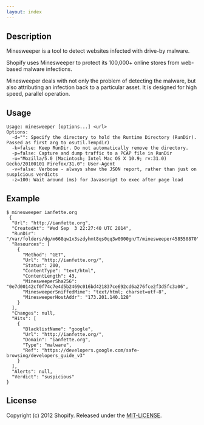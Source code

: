 ```yaml
---
layout: index
---
```


## Description

Minesweeper is a tool to detect websites infected with drive-by malware.

Shopify uses Minesweeper to protect its 100,000+ online stores from web-based malware infections.

Minesweeper deals with not only the problem of detecting the malware, but also attributing an infection back to a particular asset. It is designed for high speed, parallel operation.

## Usage

    Usage: minesweeper [options...] <url>
    Options:
      -d="": Specify the directory to hold the Runtime Directory (RunDir). Passed as first arg to osutil.Tempdir)
      -k=false: Keep RunDir. Do not automatically remove the directory.
      -p=false: Capture and dump traffic to a PCAP file in RunDir
      -u="Mozilla/5.0 (Macintosh; Intel Mac OS X 10.9; rv:31.0) Gecko/20100101 Firefox/31.0": User-Agent
      -v=false: Verbose - always show the JSON report, rather than just on suspicious verdicts
      -z=100: Wait around (ms) for Javascript to exec after page load

## Example

```
$ minesweeper ianfette.org
 {
  "Url": "http://ianfette.org",
  "CreatedAt": "Wed Sep  3 22:27:40 UTC 2014",
  "RunDir": "/var/folders/dg/m668qw1x3szdyhmt8qs0qq3w0000gn/T/minesweeper458550870",
  "Resources": [
    {
      "Method": "GET",
      "Url": "http://ianfette.org/",
      "Status": 200,
      "ContentType": "text/html",
      "ContentLength": 43,
      "MinesweeperSha256": "0e7d00142cf0f74c7e4d5b2469c016bd421837ce692cd6a276fce2f3d5fc3a06",
      "MinesweeperSniffedMime": "text/html; charset=utf-8",
      "MinesweeperHostAddr": "173.201.140.128"
    }
  ],
  "Changes": null,
  "Hits": [
    {
      "BlacklistName": "google",
      "Url": "http://ianfette.org/",
      "Domain": "ianfette.org",
      "Type": "malware",
      "Ref": "https://developers.google.com/safe-browsing/developers_guide_v3"
    }
  ],
  "Alerts": null,
  "Verdict": "suspicious"
}
```

## License

Copyright (c) 2012 Shopify. Released under the [MIT-LICENSE](http://opensource.org/licenses/MIT).
